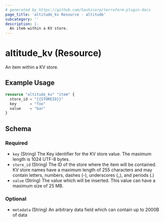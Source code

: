 ```yaml
---
# generated by https://github.com/hashicorp/terraform-plugin-docs
page_title: 'altitude_kv Resource - altitude'
subcategory: ''
description: |-
  An item within a KV store.
---
```


# altitude_kv (Resource)

An item within a KV store.

## Example Usage

```terraform
resource "altitude_kv" "item" {
  store_id = "{{STOREID}}"
  key      = "foo"
  value    = "bar"
}
```

<!-- schema generated by tfplugindocs -->

## Schema

### Required

- `key` (String) The Key identifier for the KV store value. The maximum length is 1024 UTF-8 bytes.
- `store_id` (String) The ID of the store where the item will be contained. KV store names have a maximum length of 255 characters and may contain letters, numbers, dashes (-), underscores (\_), and periods (.)
- `value` (String) The value which will be inserted. This value can have a maximum size of 25 MB.

### Optional

- `metadata` (String) An arbitrary data field which can contain up to 2000B of data
